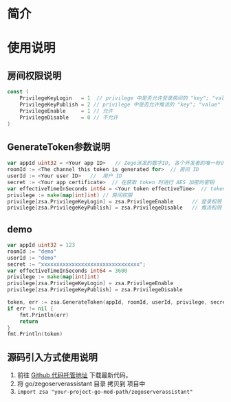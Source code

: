 # 简介

# 使用说明
## 房间权限说明
```go
const (
	PrivilegeKeyLogin   = 1  // privilege 中是否允许登录房间的 "key"; "value" : PrivilegeDisable 不允许, PrivilegeEnable 允许
	PrivilegeKeyPublish = 2 // privilege 中是否允许推流的 "key"; "value" : PrivilegeDisable 不允许, PrivilegeEnable 允许
	PrivilegeEnable     = 1 // 允许
	PrivilegeDisable    = 0 // 不允许
)
```



## GenerateToken参数说明

```go
var appId uint32 = <Your app ID>   // Zego派发的数字ID, 各个开发者的唯一标识
roomId := <The channel this token is generated for>  // 房间 ID
userId := <Your user ID>   //  用户 ID
secret := <Your app certificate>  // 在获取 token 时进行 AES 加密的密钥
var effectiveTimeInSeconds int64 = <Your token effectiveTime>  // token 的有效时长，单位：秒
privilege := make(map[int]int) // 房间权限
privilege[zsa.PrivilegeKeyLogin] = zsa.PrivilegeEnable      // 登录权限
privilege[zsa.PrivilegeKeyPublish] = zsa.PrivilegeDisable   // 推流权限
```


## demo

```go
var appId uint32 = 123
roomId := "demo"
userId := "demo"
secret := "xxxxxxxxxxxxxxxxxxxxxxxxxxxxxxxx";
var effectiveTimeInSeconds int64 = 3600
privilege := make(map[int]int)  
privilege[zsa.PrivilegeKeyLogin] = zsa.PrivilegeEnable      
privilege[zsa.PrivilegeKeyPublish] = zsa.PrivilegeDisable 

token, err := zsa.GenerateToken(appId, roomId, userId, privilege, secret, effectiveTimeInSeconds)
if err != nil {
    fmt.Println(err)
    return
}
fmt.Println(token)
```

## 源码引入方式使用说明
1. 前往 [Github 代码托管地址](https://github.com/zegoim/zego_server_assistant) 下载最新代码。
2. 将 go/zegoserverassistant 目录 拷贝到 项目中
3. `import zsa "your-project-go-mod-path/zegoserverassistant"`
